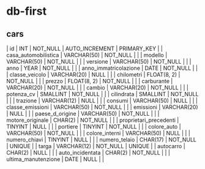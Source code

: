  db-first
===

## cars
| id                     | INT          | NOT_NULL    | AUTO_INCREMENT | PRIMARY_KEY |
| casa_automobilistica   | VARCHAR(50)  | NOT_NULL    |                | 
| modello                | VARCHAR(50)  | NOT_NULL    |                | 
| versione               | VARCHAR(50)  | NOT_NULL    |                | 
| anno                   | YEAR         | NOT_NULL    |                | 
| anno_immatricolazione  | DATE         | NOT_NULL    |                | 
| classe_veicolo         | VARCHAR(20)  | NULL        |                | 
| chilometri             | FLOAT(8, 2)  | NOT_NULL    |                | 
| prezzo                 | FLOAT(8, 2)  | NOT_NULL    |                | 
| carburante             | VARCHAR(20)  | NOT_NULL    |                | 
| cambio                 | VARCHAR(20)  | NOT_NULL    |                | 
| potenza_cv             | SMALLINT     | NOT_NULL    |                | 
| cilindrata             | SMALLINT     | NOT_NULL    |                | 
| trazione               | VARCHAR(12)  | NULL        |                | 
| consumi                | VARCHAR(50)  | NULL        |                | 
| classe_emissioni       | VARCHAR(50)  | NOT_NULL    |                | 
| emissioni              | VARCHAR(20)  | NULL        |                | 
| paese_d_origine        | VARCHAR(50)  | NOT_NULL    |                | 
| motore_originale       | CHAR(2)      | NOT_NULL    |                | 
| proprietari_precedenti | TINYINT      | NULL        |                | 
| portiere               | TINYINT      | NOT_NULL    |                | 
| colore_auto            | VARCHAR(50)  | NOT_NULL    |                | 
| colore_interni         | VARCHAR(50)  | NULL        |                | 
| numero_chiavi          | TINYINT      | NULL        |                | 
| numero_telaio          | CHAR(17)     | NOT_NULL    | UNIQUE         | 
| targa                  | VARCHAR(12)  | NOT_NULL    | UNIQUE         | 
| autocarro              | CHAR(2)      | NULL        |                | 
| auto_incidentata       | CHAR(2)      | NOT_NULL    |                | 
| ultima_manutenzione    | DATE         | NULL        |                | 





